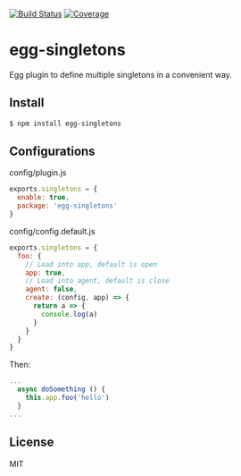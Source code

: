 [![Build Status](https://travis-ci.org/kaelzhang/egg-singletons.svg?branch=master)](https://travis-ci.org/kaelzhang/egg-singletons)
[![Coverage](https://codecov.io/gh/kaelzhang/egg-singletons/branch/master/graph/badge.svg)](https://codecov.io/gh/kaelzhang/egg-singletons)
<!-- optional appveyor tst
[![Windows Build Status](https://ci.appveyor.com/api/projects/status/github/kaelzhang/egg-singletons?branch=master&svg=true)](https://ci.appveyor.com/project/kaelzhang/egg-singletons)
-->
<!-- optional npm version
[![NPM version](https://badge.fury.io/js/err-object.svg)](http://badge.fury.io/js/err-object)
-->
<!-- optional npm downloads
[![npm module downloads per month](http://img.shields.io/npm/dm/err-object.svg)](https://www.npmjs.org/package/err-object)
-->
<!-- optional dependency status
[![Dependency Status](https://david-dm.org/kaelzhang/egg-singletons.svg)](https://david-dm.org/kaelzhang/egg-singletons)
-->

# egg-singletons

Egg plugin to define multiple singletons in a convenient way.

## Install

```sh
$ npm install egg-singletons
```

## Configurations

config/plugin.js

```js
exports.singletons = {
  enable: true,
  package: 'egg-singletons'
}
```

config/config.default.js

```js
exports.singletons = {
  foo: {
    // Load into app, default is open
    app: true,
    // Load into agent, default is close
    agent: false,
    create: (config, app) => {
      return a => {
        console.log(a)
      }
    }
  }
}
```

Then:

```js
...
  async doSomething () {
    this.app.foo('hello')
  }
...
```

## License

MIT
